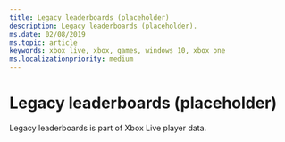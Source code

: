 ```yaml
---
title: Legacy leaderboards (placeholder)
description: Legacy leaderboards (placeholder).
ms.date: 02/08/2019
ms.topic: article
keywords: xbox live, xbox, games, windows 10, xbox one
ms.localizationpriority: medium
---
```

# Legacy leaderboards (placeholder)

Legacy leaderboards is part of Xbox Live player data.
